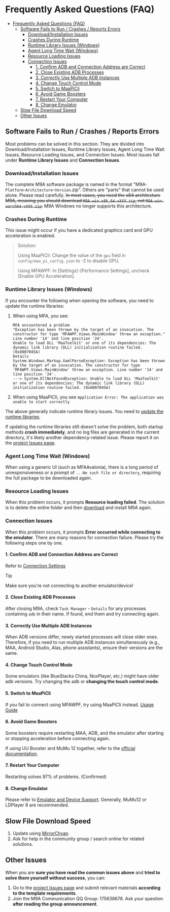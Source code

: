 # Frequently Asked Questions (FAQ)

- [Frequently Asked Questions (FAQ)](#frequently-asked-questions-faq)
  - [Software Fails to Run / Crashes / Reports Errors](#software-fails-to-run--crashes--reports-errors)
    - [Download/Installation Issues](#downloadinstallation-issues)
    - [Crashes During Runtime](#crashes-during-runtime)
    - [Runtime Library Issues (Windows)](#runtime-library-issues-windows)
    - [Agent Long Time Wait (Windows)](#agent-long-time-wait-windows)
    - [Resource Loading Issues](#resource-loading-issues)
    - [Connection Issues](#connection-issues)
      - [1. Confirm ADB and Connection Address are Correct](#1-confirm-adb-and-connection-address-are-correct)
      - [2. Close Existing ADB Processes](#2-close-existing-adb-processes)
      - [3. Correctly Use Multiple ADB Instances](#3-correctly-use-multiple-adb-instances)
      - [4. Change Touch Control Mode](#4-change-touch-control-mode)
      - [5. Switch to MaaPiCli](#5-switch-to-maapicli)
      - [6. Avoid Game Boosters](#6-avoid-game-boosters)
      - [7. Restart Your Computer](#7-restart-your-computer)
      - [8. Change Emulator](#8-change-emulator)
  - [Slow File Download Speed](#slow-file-download-speed)
  - [Other Issues](#other-issues)

## Software Fails to Run / Crashes / Reports Errors

Most problems can be solved in this section.
They are divided into Download/Installation Issues, Runtime Library Issues, Agent Long Time Wait Issues, Resource Loading Issues, and Connection Issues.
Most issues fall under **Runtime Library Issues** and **Connection Issues**.

### Download/Installation Issues

The complete M9A software package is named in the format "M9A-`Platform`-`Architecture`-`Version`.zip". Others are "parts" that cannot be used alone. Please read carefully.
~~In most cases, you need the x64 architecture M9A, meaning you should download `M9A-win-x86_64-vXXX.zip`, not `M9A-win-aarch64-vXXX.zip`.~~
M9A Windows no longer supports this architecture.

### Crashes During Runtime

This issue might occur if you have a dedicated graphics card and GPU acceleration is enabled.

> Solution:
>
> Using MaaPiCli: Change the value of the `gpu` field in `config/maa_pi_config.json` to -2 to disable GPU.
>
> Using MFAWPF: In [Settings]-[Performance Settings], uncheck [Enable GPU Acceleration].

### Runtime Library Issues (Windows)

If you encounter the following when opening the software, you need to update the runtime libraries:

1. When using MFA, you see:

    ```plaintext
    MFA encountered a problem
    "Exception has been thrown by the target of an invocation. The constructor for type 'MFAWPF.Views.MainWindow' threw an exception." Line number '14' and line position '24'.
    Unable to load DLL 'MaaToolkit' or one of its dependencies: The dynamic link library (DLL) initialization routine failed. (0x8007045A)
    Details
    System.Windows.Markup.XamlParseException: Exception has been thrown by the target of an invocation. The constructor for type 'MFAWPF.Views.MainWindow' threw an exception. Line number '14' and line position '24'.
    ---> System.DllNotFoundException: Unable to load DLL 'MaaToolkit' or one of its dependencies: The dynamic link library (DLL) initialization routine failed. (0x8007045A)
    ```

2. When using MaaPiCli, you see `Application Error: The application was unable to start correctly`

The above generally indicate runtime library issues. You need to [update the runtime libraries](./newbie.md#2-install-runtime-environment).

If updating the runtime libraries still doesn't solve the problem, both startup methods **crash immediately**, and no log files are generated in the current directory, it's likely another dependency-related issue.
Please report it on the [project Issues page](https://github.com/MaaXYZ/M9A/issues).

### Agent Long Time Wait (Windows)

When using a generic UI (such as MFAAvalonia), there is a long period of unresponsiveness or a prompt of `...No such file or directory`, requiring the full package to be downloaded again.

### Resource Loading Issues

When this problem occurs, it prompts **Resource loading failed**.
The solution is to delete the entire folder and then [download](https://github.com/MaaXYZ/M9A/releases) and install M9A again.

### Connection Issues

When this problem occurs, it prompts **Error occurred while connecting to the emulator**.
There are many reasons for connection failure. Please try the following steps one by one.

#### 1. Confirm ADB and Connection Address are Correct

Refer to [Connection Settings](./connection.md#connection-settings)

> [!TIP]
>
> Make sure you're not connecting to another emulator/device!

#### 2. Close Existing ADB Processes

After closing M9A, check `Task Manager` - `Details` for any processes containing `adb` in their name. If found, end them and try connecting again.

#### 3. Correctly Use Multiple ADB Instances

When ADB versions differ, newly started processes will close older ones. Therefore, if you need to run multiple ADB instances simultaneously (e.g., MAA, Android Studio, Alas, phone assistants), ensure their versions are the same.

#### 4. Change Touch Control Mode

Some emulators (like BlueStacks China, NoxPlayer, etc.) might have older adb versions. Try changing the adb or **changing the touch control mode**.

#### 5. Switch to MaaPiCli

If you fail to connect using MFAWPF, try using MaaPiCli instead. [Usage Guide](MaaPiCli.md)

#### 6. Avoid Game Boosters

Some boosters require restarting MAA, ADB, and the emulator after starting or stopping acceleration before connecting again.

If using UU Booster and MuMu 12 together, refer to the [official documentation](https://mumu.163.com/help/20240321/35047_1144608.html).

#### 7. Restart Your Computer

Restarting solves 97% of problems. (Confirmed)

#### 8. Change Emulator

Please refer to [Emulator and Device Support](https://maa.plus/docs/en/manual/device/).
Generally, MuMu12 or LDPlayer 9 are recommended.

## Slow File Download Speed

1. Update using [MirrorChyan](MirrorChyan.md).
2. Ask for help in the community group / search online for related solutions.

## Other Issues

When you are **sure you have read the common issues above** and **tried to solve them yourself without success**, you can:

1. Go to the [project Issues page](https://github.com/MaaXYZ/M9A/issues) and submit relevant materials **according to the template requirements**.
2. Join the M9A Communication QQ Group: 175638678. Ask your question **after reading the group announcement**.
